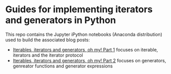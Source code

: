 # Guides for implementing iterators and generators in Python
This repo contains the Jupyter iPython notebooks (Anaconda distribution) used to build the associated blog posts:
- [Iterables, iterators and generators, oh my! Part 1](http://machinemadephd.com/posts/understanding-iterators/) focuses on iterable, iterators and the iterator protocol
- [Iterables, iterators and generators, oh my! Part 2](http://machinemadephd.com/posts/understanding-iterators/) focuses on generators, genreator functions and generator expressions
